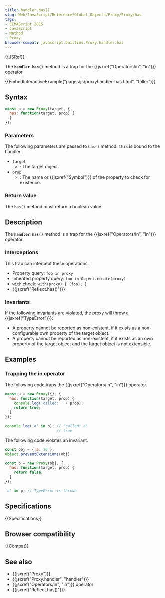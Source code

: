 ```yaml
---
title: handler.has()
slug: Web/JavaScript/Reference/Global_Objects/Proxy/Proxy/has
tags:
- ECMAScript 2015
- JavaScript
- Method
- Proxy
browser-compat: javascript.builtins.Proxy.handler.has
---
```

{{JSRef}}

The **`handler.has()`** method is a trap for the
{{jsxref("Operators/in", "in")}} operator.

{{EmbedInteractiveExample("pages/js/proxyhandler-has.html", "taller")}}

## Syntax

```js
const p = new Proxy(target, {
  has: function(target, prop) {
  }
});
```

### Parameters

The following parameters are passed to `has()` method. `this` is bound to the
handler.

*   `target`
    *   : The target object.
*   `prop`
    *   : The name or {{jsxref("Symbol")}} of the property to check for
        existence.

### Return value

The `has()` method must return a boolean value.

## Description

The **`handler.has()`** method is a trap for the
{{jsxref("Operators/in", "in")}} operator.

### Interceptions

This trap can intercept these operations:

*   Property query: `foo in proxy`
*   Inherited property query: `foo in Object.create(proxy)`
*   `with` check: `with(proxy) { (foo); }`
*   {{jsxref("Reflect.has()")}}

### Invariants

If the following invariants are violated, the proxy will throw a
{{jsxref("TypeError")}}:

*   A property cannot be reported as non-existent, if it exists as a
    non-configurable own property of the target object.
*   A property cannot be reported as non-existent, if it exists as an own property
    of the target object and the target object is not extensible.

## Examples

### Trapping the in operator

The following code traps the {{jsxref("Operators/in", "in")}}
operator.

```js
const p = new Proxy({}, {
  has: function(target, prop) {
    console.log('called: ' + prop);
    return true;
  }
});

console.log('a' in p); // "called: a"
                       // true
```

The following code violates an invariant.

```js example-bad
const obj = { a: 10 };
Object.preventExtensions(obj);

const p = new Proxy(obj, {
  has: function(target, prop) {
    return false;
  }
});

'a' in p; // TypeError is thrown
```

## Specifications

{{Specifications}}

## Browser compatibility

{{Compat}}

## See also

*   {{jsxref("Proxy")}}
*   {{jsxref("Proxy.handler", "handler")}}
*   {{jsxref("Operators/in", "in")}} operator
*   {{jsxref("Reflect.has()")}}
